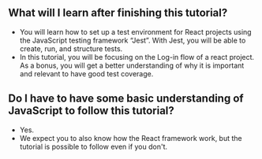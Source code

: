 ## What will I learn after finishing this tutorial?
-  You will learn how to set up a test environment for React projects using the JavaScript testing framework “Jest”. With Jest, you will be able to create, run, and structure tests. 
-  In this tutorial, you will be focusing on the Log-in flow of a react project. As a bonus, you will get a better understanding of why it is important and relevant to have good test coverage.

## Do I have to have some basic understanding of JavaScript to follow this tutorial?
- Yes. 
- We expect you to also know how the React framework work, but the tutorial is possible to follow even if you don't. 


